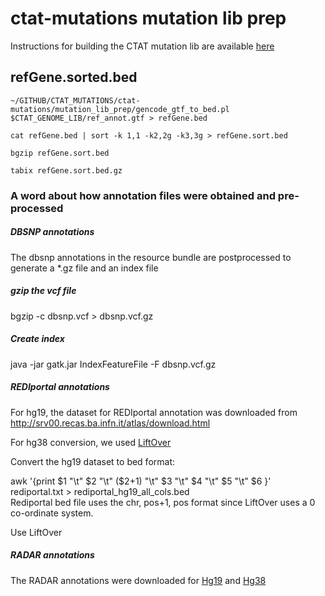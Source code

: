 # ctat-mutations mutation lib prep

Instructions for building the CTAT mutation lib are available [here](https://github.com/NCIP/ctat-mutations/wiki/CTAT-mutations-installation)

## refGene.sorted.bed

    ~/GITHUB/CTAT_MUTATIONS/ctat-mutations/mutation_lib_prep/gencode_gtf_to_bed.pl $CTAT_GENOME_LIB/ref_annot.gtf > refGene.bed

    cat refGene.bed | sort -k 1,1 -k2,2g -k3,3g > refGene.sort.bed

    bgzip refGene.sort.bed

    tabix refGene.sort.bed.gz

### A word about how annotation files were obtained and pre-processed 

##### DBSNP annotations
The dbsnp annotations in the resource bundle are postprocessed to generate a *.gz file and an index file
##### gzip the vcf file
bgzip -c dbsnp.vcf > dbsnp.vcf.gz

##### Create index
java -jar gatk.jar IndexFeatureFile -F dbsnp.vcf.gz

##### REDIportal annotations
For hg19, the dataset for REDIportal annotation was downloaded from http://srv00.recas.ba.infn.it/atlas/download.html 

For hg38 conversion, we used [LiftOver](http://genome.ucsc.edu/cgi-bin/hgLiftOver)

Convert the hg19 dataset to bed format:

awk '{print $1 "\t" $2 "\t" ($2+1) "\t" $3 "\t" $4 "\t"  $5  "\t"  $6  }' rediportal.txt > rediportal_hg19_all_cols.bed  
Rediportal bed file uses the chr, pos+1, pos format since LiftOver uses a 0 co-ordinate system.


Use LiftOver

##### RADAR annotations
The RADAR annotations were downloaded for [Hg19](http://lilab.stanford.edu/GokulR/database/Human_AG_all_hg19_v2.txt)
and [Hg38](https://s3.amazonaws.com/biodata/annotation/RADAR/hg38/RADAR.bed.gz)
